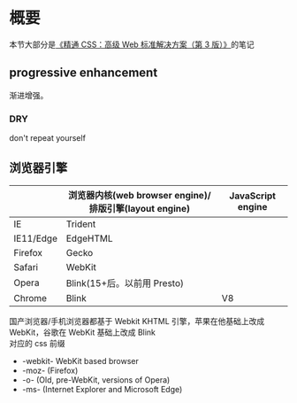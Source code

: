 # 概要

本节大部分是[《精通 CSS：高级 Web 标准解决方案（第 3 版）》](http://www.ituring.com.cn/book/1910)的笔记

## progressive enhancement

渐进增强。

### DRY

don't repeat yourself

## 浏览器引擎

|           | 浏览器内核(web browser engine)/排版引擎(layout engine) | JavaScript engine |
| --------- | ------------------------------------------------------ | ----------------- |
| IE        | Trident                                                |                   |
| IE11/Edge | EdgeHTML                                               |                   |
| Firefox   | Gecko                                                  |                   |
| Safari    | WebKit                                                 |                   |
| Opera     | Blink(15+后。以前用 Presto)                            |                   |
| Chrome    | Blink                                                  | V8                |

国产浏览器/手机浏览器都基于 Webkit
KHTML 引擎，苹果在他基础上改成 WebKit，谷歌在 WebKit 基础上改成 Blink  
对应的 css 前缀

- -webkit- WebKit based browser
- -moz- (Firefox)
- -o- (Old, pre-WebKit, versions of Opera)
- -ms- (Internet Explorer and Microsoft Edge)
